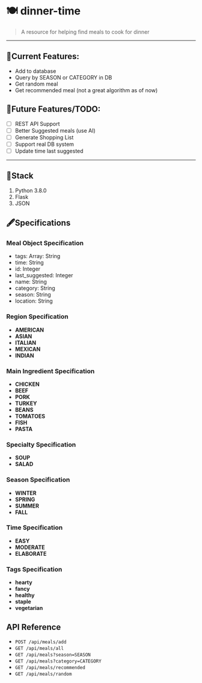 # 🍽 dinner-time
> A resource for helping find meals to cook for dinner

--- 
## 🙌Current Features:
- Add to database
- Query by SEASON or CATEGORY in DB
- Get random meal
- Get recommended meal (not a great algorithm as of now)

## 📓Future Features/TODO:
- [ ] REST API Support
- [ ] Better Suggested meals (use AI)
- [ ] Generate Shopping List
- [ ] Support real DB system
- [ ] Update time last suggested

---

##  🔨Stack
1. Python 3.8.0
2. Flask
3. JSON

## 🖋Specifications

### Meal Object Specification
- tags: Array: String
- time: String
- id: Integer
- last_suggested: Integer
- name: String
- category: String
- season: String
- location: String

### Region Specification
- __AMERICAN__
- __ASIAN__
- __ITALIAN__
- __MEXICAN__
- __INDIAN__

### Main Ingredient Specification
- __CHICKEN__
- __BEEF__
- __PORK__
- __TURKEY__
- __BEANS__
- __TOMATOES__
- __FISH__
- __PASTA__

### Specialty Specification
- __SOUP__
- __SALAD__

### Season Specification
- __WINTER__
- __SPRING__
- __SUMMER__
- __FALL__

### Time Specification
- __EASY__
- __MODERATE__
- __ELABORATE__

### Tags Specification
- __hearty__
- __fancy__
- __healthy__
- __staple__
- __vegetarian__

## API Reference
- `POST /api/meals/add`
- `GET /api/meals/all`
- `GET /api/meals?season=SEASON`
- `GET /api/meals?category=CATEGORY`
- `GET /api/meals/recommended`
- `GET /api/meals/random`

